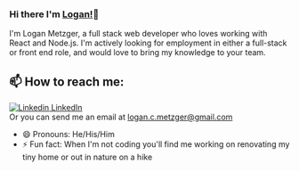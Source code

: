 
### Hi there I'm [Logan!](https://logan-metzger-portfolio.netlify.app/)👋
I'm Logan Metzger, a full stack web developer who loves working with React and Node.js. I'm actively looking for employment in either a full-stack or front end role, and would love to bring my knowledge to your team.<br>
## 📫 How to reach me: 
[![Linkedin](https://i.stack.imgur.com/gVE0j.png) LinkedIn](https://www.linkedin.com/in/logan-c-metzger/)<br>
Or you can send me an email at logan.c.metzger@gmail.com

- 😄 Pronouns: He/His/Him
- ⚡ Fun fact: When I'm not coding you'll find me working on renovating my tiny home or out in nature on a hike
